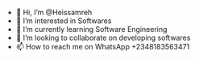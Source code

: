 - 👋 Hi, I’m @Heissamreh
- 👀 I’m interested in Softwares
- 🌱 I’m currently learning Software Engineering 
- 💞️ I’m looking to collaborate on developing softwares
- 📫 How to reach me on WhatsApp +2348183563471

<!---
Heissamreh/Heissamreh is a ✨ special ✨ repository because its `README.md` (this file) appears on your GitHub profile.
You can click the Preview link to take a look at your changes.
--->
